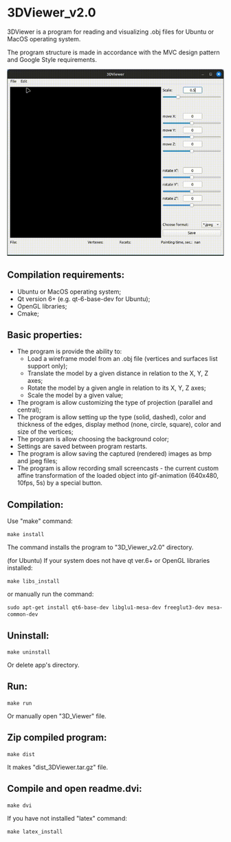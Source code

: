 # 3DViewer_v2.0

3DViewer is a program for reading and visualizing .obj files for Ubuntu or MacOS operating system.

The program structure is made in accordance with the MVC design pattern and Google Style requirements.

![](https://github.com/Apsaraconda/3DViewer_v2.0/blob/main/assets/preview.gif)

## Compilation requirements:
- Ubuntu or MacOS operating system;
- Qt version 6+ (e.g. qt-6-base-dev for Ubuntu);
- OpenGL libraries;
- Cmake;

## Basic properties:
- The program is provide the ability to:
    - Load a wireframe model from an .obj file (vertices and surfaces list support only);
    - Translate the model by a given distance in relation to the X, Y, Z axes;
    - Rotate the model by a given angle in relation to its X, Y, Z axes;
    - Scale the model by a given value;
- The program is allow customizing the type of projection (parallel and central);
- The program is allow setting up the type (solid, dashed), color and thickness of the edges, display method (none, circle, square), color and size of the vertices;
- The program is allow choosing the background color;
- Settings are saved between program restarts.
- The program is allow saving the captured (rendered) images as bmp and jpeg files;
- The program is allow recording small screencasts - the current custom affine transformation of the loaded object into gif-animation (640x480, 10fps, 5s) by a special button.
      
## Compilation:

Use "make" command:
```
make install
```
The command installs the program to "3D_Viewer_v2.0" directory.

(for Ubuntu) If your system does not have qt ver.6+ or OpenGL libraries installed:
```
make libs_install
```
or manually run the command:
```
sudo apt-get install qt6-base-dev libglu1-mesa-dev freeglut3-dev mesa-common-dev
```
## Uninstall:
```
make uninstall
```
Or delete app's directory.

## Run:
```
make run
```
Or manually open "3D_Viewer" file.

## Zip compiled program:
```
make dist
```
It makes "dist_3DViewer.tar.gz" file.

## Compile and open readme.dvi:
```
make dvi
```
If you have not installed "latex" command:
```
make latex_install
```
